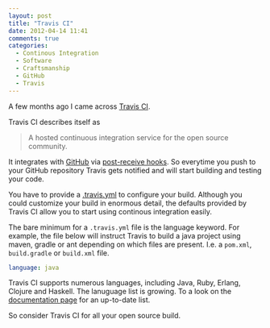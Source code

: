 ```yaml
---
layout: post
title: "Travis CI"
date: 2012-04-14 11:41
comments: true
categories:
  - Continous Integration
  - Software
  - Craftsmanship
  - GitHub
  - Travis
---
```


A few months ago I came across
[Travis CI](http://travis-ci.org/ "Continous Integration Landing Page on Travis CI").

Travis CI describes itself as

> A hosted continuous integration service for the open source
>  community.

It integrates with
[GitHub](https://github.com/ "Social Coding with git") via 
[post-receive hooks](http://help.github.com/post-receive-hooks/ "GitHub on Post-Receive Hooks").
So everytime you push to your GitHub repository Travis gets notified
and will start building and testing your code.

You have to provide a
[.travis.yml](http://about.travis-ci.org/docs/user/build-configuration/ "Travis CI on build configuration")
to configure your build. Although you could customize your build in
enormous detail, the defaults provided by Travis CI allow you to start
using continous integration easily.

The bare minimum for a `.travis.yml` file is the language keyword. For
example, the file below will instruct Travis to build a java project
using maven, gradle or ant depending on which files are
present. I.e. a `pom.xml`, `build.gradle` or `build.xml` file.

``` yaml Minimal .travis.yml file for a Java project http://about.travis-ci.org/docs/user/languages/java/ Travis CI documentation
language: java
```

Travis CI supports numerous languages, including Java, Ruby, Erlang,
Clojure and Haskell. The lanuguage list is growing. To a look on the
[documentation page](http://about.travis-ci.org/docs/ "Travis CI documentation page")
for an up-to-date list.

So consider Travis CI for all your open source build.